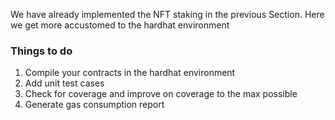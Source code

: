 We have already implemented the NFT staking in the previous Section. Here we get more accustomed to the hardhat environment

### Things to do

1. Compile your contracts in the hardhat environment
2. Add unit test cases
3. Check for coverage and improve on coverage to the max possible
4. Generate gas consumption report
